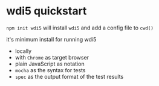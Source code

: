 # wdi5 quickstart

`npm init wdi5` will install `wdi5` and add a config file to `cwd()`

it's minimum install for running wdi5

- locally
- with `Chrome` as target browser
- plain JavaScript as notation
- `mocha` as the syntax for tests
- `spec` as the output format of the test results
